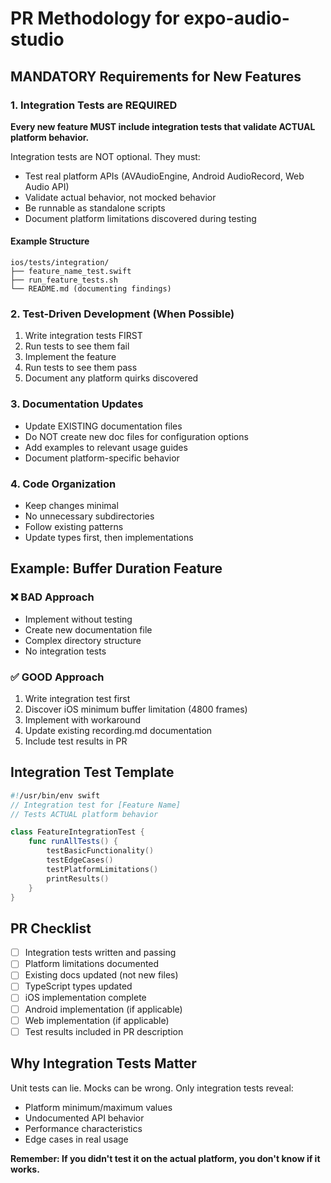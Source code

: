 # PR Methodology for expo-audio-studio

## MANDATORY Requirements for New Features

### 1. Integration Tests are REQUIRED

**Every new feature MUST include integration tests that validate ACTUAL platform behavior.**

Integration tests are NOT optional. They must:
- Test real platform APIs (AVAudioEngine, Android AudioRecord, Web Audio API)
- Validate actual behavior, not mocked behavior
- Be runnable as standalone scripts
- Document platform limitations discovered during testing

#### Example Structure
```
ios/tests/integration/
├── feature_name_test.swift
├── run_feature_tests.sh
└── README.md (documenting findings)
```

### 2. Test-Driven Development (When Possible)

1. Write integration tests FIRST
2. Run tests to see them fail
3. Implement the feature
4. Run tests to see them pass
5. Document any platform quirks discovered

### 3. Documentation Updates

- Update EXISTING documentation files
- Do NOT create new doc files for configuration options
- Add examples to relevant usage guides
- Document platform-specific behavior

### 4. Code Organization

- Keep changes minimal
- No unnecessary subdirectories
- Follow existing patterns
- Update types first, then implementations

## Example: Buffer Duration Feature

### ❌ BAD Approach
- Implement without testing
- Create new documentation file
- Complex directory structure
- No integration tests

### ✅ GOOD Approach
1. Write integration test first
2. Discover iOS minimum buffer limitation (4800 frames)
3. Implement with workaround
4. Update existing recording.md documentation
5. Include test results in PR

## Integration Test Template

```swift
#!/usr/bin/env swift
// Integration test for [Feature Name]
// Tests ACTUAL platform behavior

class FeatureIntegrationTest {
    func runAllTests() {
        testBasicFunctionality()
        testEdgeCases()
        testPlatformLimitations()
        printResults()
    }
}
```

## PR Checklist

- [ ] Integration tests written and passing
- [ ] Platform limitations documented
- [ ] Existing docs updated (not new files)
- [ ] TypeScript types updated
- [ ] iOS implementation complete
- [ ] Android implementation (if applicable)
- [ ] Web implementation (if applicable)
- [ ] Test results included in PR description

## Why Integration Tests Matter

Unit tests can lie. Mocks can be wrong. Only integration tests reveal:
- Platform minimum/maximum values
- Undocumented API behavior
- Performance characteristics
- Edge cases in real usage

**Remember: If you didn't test it on the actual platform, you don't know if it works.** 